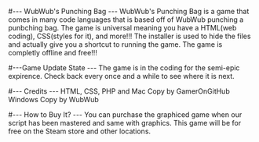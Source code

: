 #--- WubWub's Punching Bag ---
WubWub's Punching Bag is a game that comes in many code languages that is based off of WubWub punching a punbching bag. The game is universal meaning you have a HTML(web coding), CSS(styles for it), and more!!! The installer is used to hide the files and actually give you a shortcut to running the game. The game is completly offline and free!!!

#---Game Update State ---
The game is in the coding for the semi-epic expirence. Check back every once and a while to see where it is next.

#--- Credits ---
HTML, CSS, PHP and Mac Copy by GamerOnGitHub
Windows Copy by WubWub

#--- How to Buy It? ---
You can purchase the graphiced game when our script has been mastered and same with graphics. This game will be for free on the Steam store and other locations.
